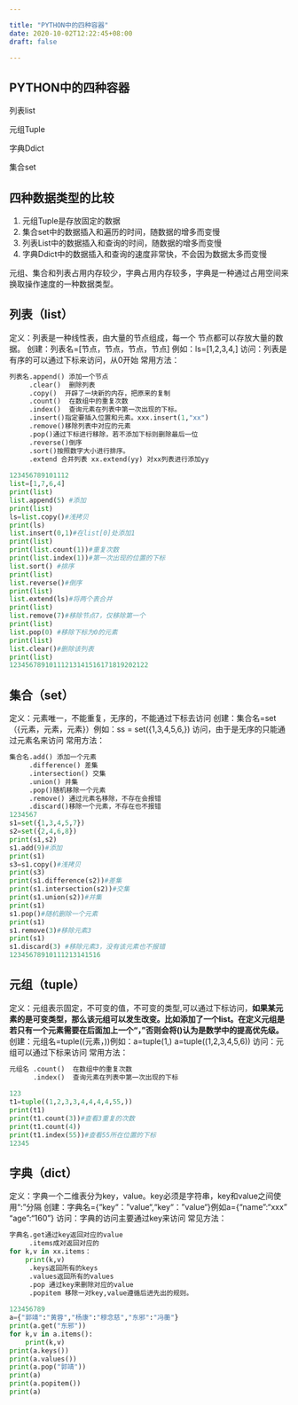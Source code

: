 ```yaml
---

title: "PYTHON中的四种容器"
date: 2020-10-02T12:22:45+08:00
draft: false

---
```


## PYTHON中的四种容器

列表list

元组Tuple

字典Ddict

集合set

## **四种数据类型的比较**

1. 元组Tuple是存放固定的数据
2. 集合set中的数据插入和遍历的时间，随数据的增多而变慢
3. 列表List中的数据插入和查询的时间，随数据的增多而变慢
4. 字典Ddict中的数据插入和查询的速度非常快，不会因为数据太多而变慢

​     元组、集合和列表占用内存较少，字典占用内存较多，字典是一种通过占用空间来换取操作速度的一种数据类型。

## 列表（list）

定义：列表是一种线性表，由大量的节点组成，每一个 节点都可以存放大量的数据。
创建：列表名=[节点，节点，节点，节点] 例如：ls=[1,2,3,4,]
访问：列表是有序的可以通过下标来访问，从0开始
常用方法：

```python
列表名.append() 添加一个节点
     .clear()  删除列表
     .copy()  开辟了一块新的内存，把原来的复制
     .count()  在数组中的重复次数
     .index()  查询元素在列表中第一次出现的下标。
     .insert()指定要插入位置和元素。xxx.insert(1,"xx")
     .remove()移除列表中对应的元素
     .pop()通过下标进行移除，若不添加下标则删除最后一位
     .reverse()倒序
     .sort()按照数字大小进行排序。
     .extend 合并列表 xx.extend(yy) 对xx列表进行添加yy
     
123456789101112
list=[1,7,6,4]
print(list)
list.append(5) #添加
print(list)
ls=list.copy()#浅拷贝
print(ls)
list.insert(0,1)#在list[0]处添加1
print(list)
print(list.count(1))#重复次数
print(list.index(1))#第一次出现的位置的下标
list.sort() #排序
print(list)
list.reverse()#倒序
print(list)
list.extend(ls)#将两个表合并
print(list)
list.remove(7)#移除节点7，仅移除第一个
print(list)
list.pop(0) #移除下标为0的元素
print(list)
list.clear()#删除该列表
print(list)
12345678910111213141516171819202122
```



## 集合（set）

定义：元素唯一，不能重复，无序的，不能通过下标去访问
创建：集合名=set（{元素，元素，元素}）例如：ss = set({1,3,4,5,6,})
访问，由于是无序的只能通过元素名来访问
常用方法：

```python
集合名.add() 添加一个元素
     .difference() 差集
     .intersection() 交集
     .union() 并集
     .pop()随机移除一个元素
     .remove() 通过元素名移除，不存在会报错
     .discard()移除一个元素，不存在也不报错
1234567
s1=set({1,3,4,5,7})
s2=set({2,4,6,8})
print(s1,s2)
s1.add(9)#添加
print(s1)
s3=s1.copy()#浅拷贝
print(s3)
print(s1.difference(s2))#差集
print(s1.intersection(s2))#交集
print(s1.union(s2))#并集
print(s1)
s1.pop()#随机删除一个元素
print(s1)
s1.remove(3)#移除元素3
print(s1)
s1.discard(3) #移除元素3，没有该元素也不报错
12345678910111213141516
```



## 元组（tuple）

定义：元组表示固定，不可变的值，不可变的类型,可以通过下标访问，**如果某元素的是可变类型，那么该元组可以发生改变。比如添加了一个list。在定义元组是若只有一个元素需要在后面加上一个“，”否则会将()认为是数学中的提高优先级。**
创建：元组名=tuple((元素，))例如：a=tuple(1,) a=tuple((1,2,3,4,5,6))
访问：元组可以通过下标来访问
常用方法：

```python
元组名 .count()  在数组中的重复次数
      .index()  查询元素在列表中第一次出现的下标
    
123
t1=tuple((1,2,3,3,4,4,4,4,55,))
print(t1)
print(t1.count(3))#查看3重复的次数
print(t1.count(4))
print(t1.index(55))#查看55所在位置的下标
12345
```



## 字典（dict）

定义：字典一个二维表分为key，value。key必须是字符串，key和value之间使用“:”分隔
创建：字典名={“key“：”value“,“key“：”value“}例如a={“name”:“xxx” “age”:“160”}
访问：字典的访问主要通过key来访问
常见方法：

```python
字典名.get通过key返回对应的value
	 .items成对返回对应的
for k,v in xx.items：
    print(k,v)
	 .keys返回所有的keys
	 .values返回所有的values
	 .pop 通过key来删除对应的value
	 .popitem 移除一对key,value遵循后进先出的规则。
	 
123456789
a={"郭靖":"黄蓉","杨康":"穆念慈","东邪":"冯蘅"}
print(a.get("东邪"))
for k,v in a.items():
    print(k,v)
print(a.keys())
print(a.values())
print(a.pop("郭靖"))
print(a)
print(a.popitem())
print(a)
```